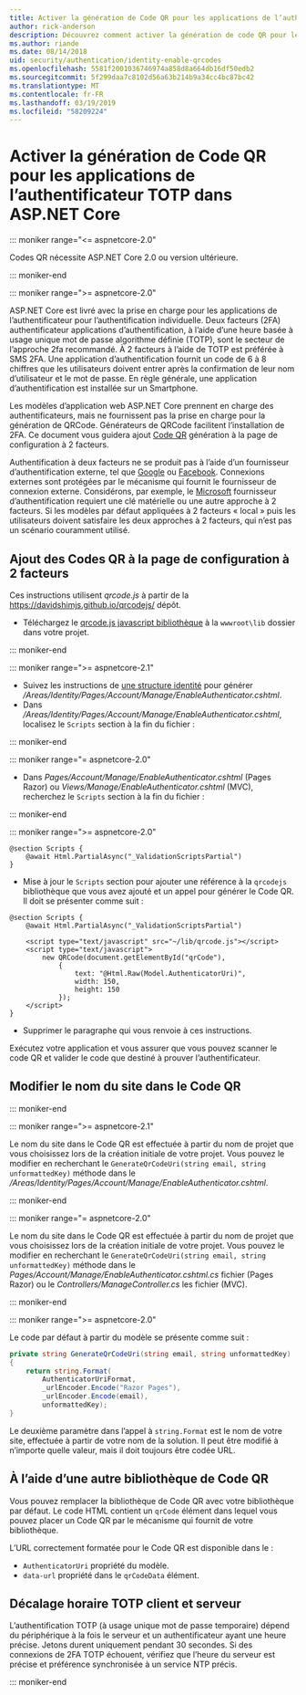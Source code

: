 ```yaml
---
title: Activer la génération de Code QR pour les applications de l’authentificateur TOTP dans ASP.NET Core
author: rick-anderson
description: Découvrez comment activer la génération de code QR pour les applications de l’authentificateur TOTP qui fonctionnent avec l’authentification à deux facteurs ASP.NET Core.
ms.author: riande
ms.date: 08/14/2018
uid: security/authentication/identity-enable-qrcodes
ms.openlocfilehash: 5581f2001036746974a858d8a664db16df50edb2
ms.sourcegitcommit: 5f299daa7c8102d56a63b214b9a34cc4bc87bc42
ms.translationtype: MT
ms.contentlocale: fr-FR
ms.lasthandoff: 03/19/2019
ms.locfileid: "58209224"
---
```

# <a name="enable-qr-code-generation-for-totp-authenticator-apps-in-aspnet-core"></a>Activer la génération de Code QR pour les applications de l’authentificateur TOTP dans ASP.NET Core

::: moniker range="<= aspnetcore-2.0"

Codes QR nécessite ASP.NET Core 2.0 ou version ultérieure.

::: moniker-end

::: moniker range=">= aspnetcore-2.0"

ASP.NET Core est livré avec la prise en charge pour les applications de l’authentificateur pour l’authentification individuelle. Deux facteurs (2FA) authentificateur applications d’authentification, à l’aide d’une heure basée à usage unique mot de passe algorithme définie (TOTP), sont le secteur de l’approche 2fa recommandé. À 2 facteurs à l’aide de TOTP est préférée à SMS 2FA. Une application d’authentification fournit un code de 6 à 8 chiffres que les utilisateurs doivent entrer après la confirmation de leur nom d’utilisateur et le mot de passe. En règle générale, une application d’authentification est installée sur un Smartphone.

Les modèles d’application web ASP.NET Core prennent en charge des authentificateurs, mais ne fournissent pas la prise en charge pour la génération de QRCode. Générateurs de QRCode facilitent l’installation de 2FA. Ce document vous guidera ajout [Code QR](https://wikipedia.org/wiki/QR_code) génération à la page de configuration à 2 facteurs.

Authentification à deux facteurs ne se produit pas à l’aide d’un fournisseur d’authentification externe, tel que [Google](xref:security/authentication/google-logins) ou [Facebook](xref:security/authentication/facebook-logins). Connexions externes sont protégées par le mécanisme qui fournit le fournisseur de connexion externe. Considérons, par exemple, le [Microsoft](xref:security/authentication/microsoft-logins) fournisseur d’authentification requiert une clé matérielle ou une autre approche à 2 facteurs. Si les modèles par défaut appliquées à 2 facteurs « local » puis les utilisateurs doivent satisfaire les deux approches à 2 facteurs, qui n’est pas un scénario couramment utilisé.

## <a name="adding-qr-codes-to-the-2fa-configuration-page"></a>Ajout des Codes QR à la page de configuration à 2 facteurs

Ces instructions utilisent *qrcode.js* à partir de la https://davidshimjs.github.io/qrcodejs/ dépôt.

* Téléchargez le [qrcode.js javascript bibliothèque](https://davidshimjs.github.io/qrcodejs/) à la `wwwroot\lib` dossier dans votre projet.

::: moniker-end

::: moniker range=">= aspnetcore-2.1"

* Suivez les instructions de [une structure identité](xref:security/authentication/scaffold-identity) pour générer */Areas/Identity/Pages/Account/Manage/EnableAuthenticator.cshtml*.
* Dans */Areas/Identity/Pages/Account/Manage/EnableAuthenticator.cshtml*, localisez le `Scripts` section à la fin du fichier :

::: moniker-end

::: moniker range="= aspnetcore-2.0"

* Dans *Pages/Account/Manage/EnableAuthenticator.cshtml* (Pages Razor) ou *Views/Manage/EnableAuthenticator.cshtml* (MVC), recherchez le `Scripts` section à la fin du fichier :

::: moniker-end

::: moniker range=">= aspnetcore-2.0"

```cshtml
@section Scripts {
    @await Html.PartialAsync("_ValidationScriptsPartial")
}
```

* Mise à jour le `Scripts` section pour ajouter une référence à la `qrcodejs` bibliothèque que vous avez ajouté et un appel pour générer le Code QR. Il doit se présenter comme suit :

```cshtml
@section Scripts {
    @await Html.PartialAsync("_ValidationScriptsPartial")

    <script type="text/javascript" src="~/lib/qrcode.js"></script>
    <script type="text/javascript">
        new QRCode(document.getElementById("qrCode"),
            {
                text: "@Html.Raw(Model.AuthenticatorUri)",
                width: 150,
                height: 150
            });
    </script>
}
```

* Supprimer le paragraphe qui vous renvoie à ces instructions.

Exécutez votre application et vous assurer que vous pouvez scanner le code QR et valider le code que destiné à prouver l’authentificateur.

## <a name="change-the-site-name-in-the-qr-code"></a>Modifier le nom du site dans le Code QR

::: moniker-end

::: moniker range=">= aspnetcore-2.1"

Le nom du site dans le Code QR est effectuée à partir du nom de projet que vous choisissez lors de la création initiale de votre projet. Vous pouvez le modifier en recherchant le `GenerateQrCodeUri(string email, string unformattedKey)` méthode dans le */Areas/Identity/Pages/Account/Manage/EnableAuthenticator.cshtml*.

::: moniker-end

::: moniker range="= aspnetcore-2.0"

Le nom du site dans le Code QR est effectuée à partir du nom de projet que vous choisissez lors de la création initiale de votre projet. Vous pouvez le modifier en recherchant le `GenerateQrCodeUri(string email, string unformattedKey)` méthode dans le *Pages/Account/Manage/EnableAuthenticator.cshtml.cs* fichier (Pages Razor) ou le *Controllers/ManageController.cs* les fichier (MVC).

::: moniker-end

::: moniker range=">= aspnetcore-2.0"

Le code par défaut à partir du modèle se présente comme suit :

```csharp
private string GenerateQrCodeUri(string email, string unformattedKey)
{
    return string.Format(
        AuthenticatorUriFormat,
        _urlEncoder.Encode("Razor Pages"),
        _urlEncoder.Encode(email),
        unformattedKey);
}
```

Le deuxième paramètre dans l’appel à `string.Format` est le nom de votre site, effectuée à partir de votre nom de la solution. Il peut être modifié à n’importe quelle valeur, mais il doit toujours être codée URL.

## <a name="using-a-different-qr-code-library"></a>À l’aide d’une autre bibliothèque de Code QR

Vous pouvez remplacer la bibliothèque de Code QR avec votre bibliothèque par défaut. Le code HTML contient un `qrCode` élément dans lequel vous pouvez placer un Code QR par le mécanisme qui fournit de votre bibliothèque.

L’URL correctement formatée pour le Code QR est disponible dans le :

* `AuthenticatorUri` propriété du modèle.
* `data-url` propriété dans le `qrCodeData` élément.

## <a name="totp-client-and-server-time-skew"></a>Décalage horaire TOTP client et serveur

L’authentification TOTP (à usage unique mot de passe temporaire) dépend du périphérique à la fois le serveur et un authentificateur ayant une heure précise. Jetons durent uniquement pendant 30 secondes. Si des connexions de 2FA TOTP échouent, vérifiez que l’heure du serveur est précise et préférence synchronisée à un service NTP précis.

::: moniker-end

